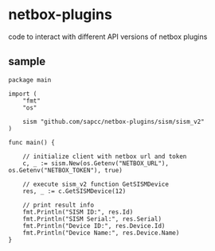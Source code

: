 # netbox-plugins
code to interact with different API versions of netbox plugins

## sample
```
package main

import (
	"fmt"
	"os"

	sism "github.com/sapcc/netbox-plugins/sism/sism_v2"
)

func main() {

	// initialize client with netbox url and token
	c, _ := sism.New(os.Getenv("NETBOX_URL"), os.Getenv("NETBOX_TOKEN"), true)

	// execute sism_v2 function GetSISMDevice
	res, _ := c.GetSISMDevice(12)

	// print result info
	fmt.Println("SISM ID:", res.Id)
	fmt.Println("SISM Serial:", res.Serial)
	fmt.Println("Device ID:", res.Device.Id)
	fmt.Println("Device Name:", res.Device.Name)
}

```

